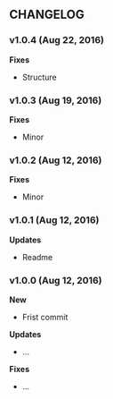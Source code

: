 ## CHANGELOG

### v1.0.4 (Aug 22, 2016)

**Fixes**
- Structure

### v1.0.3 (Aug 19, 2016)

**Fixes**
- Minor

### v1.0.2 (Aug 12, 2016)

**Fixes**
- Minor

### v1.0.1 (Aug 12, 2016)

**Updates**
- Readme

### v1.0.0 (Aug 12, 2016)

**New**
- Frist commit

**Updates**
- ...

**Fixes**
- ...
